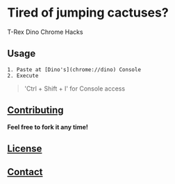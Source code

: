 # Tired of jumping cactuses?
T-Rex Dino Chrome Hacks

## Usage
    1. Paste at [Dino's](chrome://dino) Console
    2. Execute
> 'Ctrl + Shift + I' for Console access

## [Contributing](https://github.com/mstr-Wolf/chrome_dino_hacks/issues)
**Feel free to fork it any time!**

## [License](https://github.com/mstr-Wolf/chrome_dino_hacks/blob/master/LICENSE)

## [Contact](https://github.com/mstr-Wolf/mstr-Wolf)
